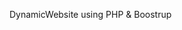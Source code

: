 DynamicWebsite using PHP & Boostrup

<!---
Beatrow77/Beatrow77 is a ✨ special ✨ repository because its `README.md` (this file) appears on your GitHub profile.
You can click the Preview link to take a look at your changes.
--->
